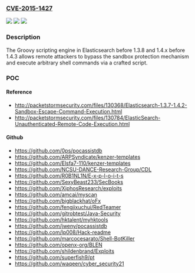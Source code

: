 ### [CVE-2015-1427](https://cve.mitre.org/cgi-bin/cvename.cgi?name=CVE-2015-1427)
![](https://img.shields.io/static/v1?label=Product&message=n%2Fa&color=blue)
![](https://img.shields.io/static/v1?label=Version&message=n%2Fa&color=blue)
![](https://img.shields.io/static/v1?label=Vulnerability&message=n%2Fa&color=brighgreen)

### Description

The Groovy scripting engine in Elasticsearch before 1.3.8 and 1.4.x before 1.4.3 allows remote attackers to bypass the sandbox protection mechanism and execute arbitrary shell commands via a crafted script.

### POC

#### Reference
- http://packetstormsecurity.com/files/130368/Elasticsearch-1.3.7-1.4.2-Sandbox-Escape-Command-Execution.html
- http://packetstormsecurity.com/files/130784/ElasticSearch-Unauthenticated-Remote-Code-Execution.html

#### Github
- https://github.com/0ps/pocassistdb
- https://github.com/ARPSyndicate/kenzer-templates
- https://github.com/Elsfa7-110/kenzer-templates
- https://github.com/NCSU-DANCE-Research-Group/CDL
- https://github.com/R0B1NL1N/E-x-p-l-o-i-t-s
- https://github.com/SexyBeast233/SecBooks
- https://github.com/XiphosResearch/exploits
- https://github.com/amcai/myscan
- https://github.com/bigblackhat/oFx
- https://github.com/fengjixuchui/RedTeamer
- https://github.com/gitrobtest/Java-Security
- https://github.com/hktalent/myhktools
- https://github.com/jweny/pocassistdb
- https://github.com/lp008/Hack-readme
- https://github.com/marcocesarato/Shell-BotKiller
- https://github.com/openx-org/BLEN
- https://github.com/shildenbrand/Exploits
- https://github.com/superfish9/pt
- https://github.com/waqeen/cyber_security21

